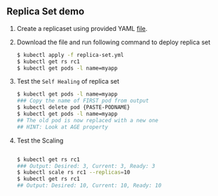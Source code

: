 ## Replica Set demo

1.  Create a replicaset using provided YAML [file](./replica-set.yml).

2.  Download the file and run following command to deploy replica set

    ```bash
    $ kubectl apply -f replica-set.yml
    $ kubectl get rs rc1
    $ kubectl get pods -l name=myapp
    ```

3.  Test the `Self Healing` of replica set

    ```bash
    $ kubectl get pods -l name=myapp
    ### Copy the name of FIRST pod from output
    $ kubectl delete pod {PASTE-PODNAME}
    $ kubectl get pods -l name=myapp
    ## The old pod is now replaced with a new one
    ## HINT: Look at AGE property
    ```

4.  Test the Scaling 

    ```bash

    $ kubectl get rs rc1
    ### Output: Desired: 3, Current: 3, Ready: 3
    $ kubectl scale rs rc1 --replicas=10
    $ kubectl get rs rc1
    ## Output: Desired: 10, Current: 10, Ready: 10
    ```